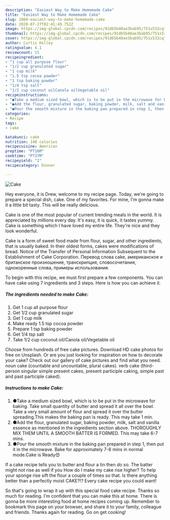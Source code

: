 ```yaml
---
description: "Easiest Way to Make Homemade Cake"
title: "Easiest Way to Make Homemade Cake"
slug: 2868-easiest-way-to-make-homemade-cake
date: 2020-07-27T02:41:49.752Z
image: https://img-global.cpcdn.com/recipes/91d65b48ae3bab95/751x532cq70/cake-recipe-main-photo.jpg
thumbnail: https://img-global.cpcdn.com/recipes/91d65b48ae3bab95/751x532cq70/cake-recipe-main-photo.jpg
cover: https://img-global.cpcdn.com/recipes/91d65b48ae3bab95/751x532cq70/cake-recipe-main-photo.jpg
author: Curtis Kelley
ratingvalue: 4.1
reviewcount: 15
recipeingredient:
- "1 cup all purpose flour"
- "1/2 cup granulated sugar"
- "1 cup milk"
- "1.5 tsp cocoa powder"
- "1 tsp baking powder"
- "1/4 tsp salt"
- "1/2 cup coconut oilCanola oilVegetable oil"
recipeinstructions:
- "●Take a medium sized bowl, which is to be put in the microwave for baking. Take small quantity of butter and spread it all over the bowl. Take a very small amount of flour and spread it over the butter spreading.This makes the baking pan is ready. This may take 1 min."
- "●Add the flour, granulated sugar, baking powder, milk, salt and vanilla essence as mentioned in the ingredients section above. THOROUGHLY MIX THEM UNTIL A SMOOTH BATTER IS FORMED. This may take 6-7 mins."
- "●Pour the smooth mixture in the baking pan prepared in step 1, then put it in the microwave. Bake for approximately 7-8 mins in normal mode.Cake is Ready😍"
categories:
- Recipe
tags:
- cake

katakunci: cake 
nutrition: 148 calories
recipecuisine: American
preptime: "PT16M"
cooktime: "PT37M"
recipeyield: "2"
recipecategory: Dinner

---
```



![Cake](https://img-global.cpcdn.com/recipes/91d65b48ae3bab95/751x532cq70/cake-recipe-main-photo.jpg)

Hey everyone, it is Drew, welcome to my recipe page. Today, we're going to prepare a special dish, cake. One of my favorites. For mine, I'm gonna make it a little bit tasty. This will be really delicious.

Cake is one of the most popular of current trending meals in the world. It is appreciated by millions every day. It's easy, it is quick, it tastes yummy. Cake is something which I have loved my entire life. They're nice and they look wonderful.

Cake is a form of sweet food made from flour, sugar, and other ingredients, that is usually baked. In their oldest forms, cakes were modifications of bread. Notice of the Transfer of Personal Information Subsequent to the Establishment of Cake Corporation. Перевод слова cake, американское и британское произношение, транскрипция, словосочетания, однокоренные слова, примеры использования.


To begin with this recipe, we must first prepare a few components. You can have cake using 7 ingredients and 3 steps. Here is how you can achieve it.

<!--inarticleads1-->

##### The ingredients needed to make Cake:

1. Get 1 cup all purpose flour
1. Get 1/2 cup granulated sugar
1. Get 1 cup milk
1. Make ready 1.5 tsp cocoa powder
1. Prepare 1 tsp baking powder
1. Get 1/4 tsp salt
1. Take 1/2 cup coconut oil/Canola oil/Vegetable oil


Choose from hundreds of free cake pictures. Download HD cake photos for free on Unsplash. Or are you just looking for inspiration on how to decorate your cake? Check out our gallery of cake pictures and find what you need. noun cake (countable and uncountable, plural cakes). verb cake (third-person singular simple present cakes, present participle caking, simple past and past participle caked). 

<!--inarticleads2-->

##### Instructions to make Cake:

1. ●Take a medium sized bowl, which is to be put in the microwave for baking. Take small quantity of butter and spread it all over the bowl. Take a very small amount of flour and spread it over the butter spreading.This makes the baking pan is ready. This may take 1 min.
1. ●Add the flour, granulated sugar, baking powder, milk, salt and vanilla essence as mentioned in the ingredients section above. THOROUGHLY MIX THEM UNTIL A SMOOTH BATTER IS FORMED. This may take 6-7 mins.
1. ●Pour the smooth mixture in the baking pan prepared in step 1, then put it in the microwave. Bake for approximately 7-8 mins in normal mode.Cake is Ready😍


If a cake recipe tells you to butter and flour a tin then do so. The batter might not rise as well if you How do I make my cake rise higher? To help your sponge rise sift the flour a couple of times so that. Is there anything better than a perfectly moist CAKE?!? Every cake recipe you could want! 

So that's going to wrap it up with this special food cake recipe. Thanks so much for reading. I'm confident that you can make this at home. There is gonna be more interesting food at home recipes coming up. Remember to bookmark this page on your browser, and share it to your family, colleague and friends. Thanks again for reading. Go on get cooking!

